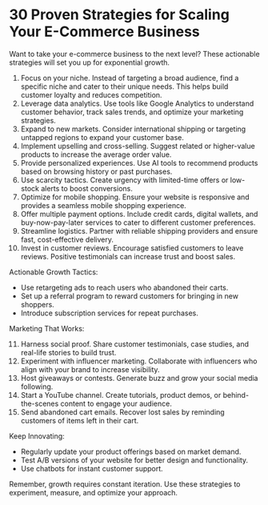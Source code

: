 # 30 Proven Strategies for Scaling Your E-Commerce Business

Want to take your e-commerce business to the next level? These actionable strategies will set you up for exponential growth.

1. Focus on your niche. Instead of targeting a broad audience, find a specific niche and cater to their unique needs. This helps build customer loyalty and reduces competition.
2. Leverage data analytics. Use tools like Google Analytics to understand customer behavior, track sales trends, and optimize your marketing strategies.
3. Expand to new markets. Consider international shipping or targeting untapped regions to expand your customer base.
4. Implement upselling and cross-selling. Suggest related or higher-value products to increase the average order value.
5. Provide personalized experiences. Use AI tools to recommend products based on browsing history or past purchases.
6. Use scarcity tactics. Create urgency with limited-time offers or low-stock alerts to boost conversions.
7. Optimize for mobile shopping. Ensure your website is responsive and provides a seamless mobile shopping experience.
8. Offer multiple payment options. Include credit cards, digital wallets, and buy-now-pay-later services to cater to different customer preferences.
9. Streamline logistics. Partner with reliable shipping providers and ensure fast, cost-effective delivery.
10. Invest in customer reviews. Encourage satisfied customers to leave reviews. Positive testimonials can increase trust and boost sales.

Actionable Growth Tactics:

- Use retargeting ads to reach users who abandoned their carts.
- Set up a referral program to reward customers for bringing in new shoppers.
- Introduce subscription services for repeat purchases.

Marketing That Works:

11. Harness social proof. Share customer testimonials, case studies, and real-life stories to build trust.
12. Experiment with influencer marketing. Collaborate with influencers who align with your brand to increase visibility.
13. Host giveaways or contests. Generate buzz and grow your social media following.
14. Start a YouTube channel. Create tutorials, product demos, or behind-the-scenes content to engage your audience.
15. Send abandoned cart emails. Recover lost sales by reminding customers of items left in their cart.

Keep Innovating:

- Regularly update your product offerings based on market demand.
- Test A/B versions of your website for better design and functionality.
- Use chatbots for instant customer support.

Remember, growth requires constant iteration. Use these strategies to experiment, measure, and optimize your approach.
